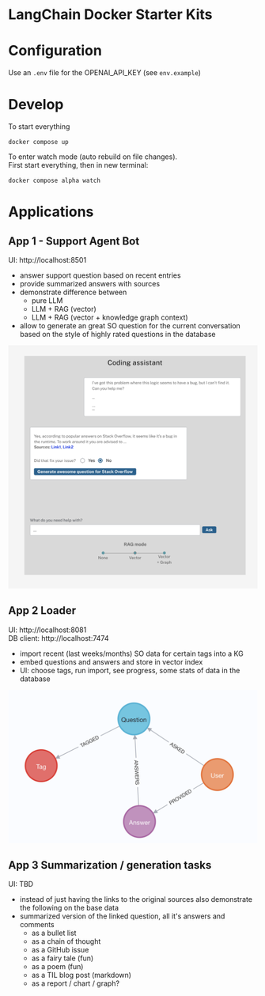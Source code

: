 # LangChain Docker Starter Kits


# Configuration

Use an `.env` file for the OPENAI_API_KEY (see `env.example`)

# Develop
To start everything
```
docker compose up
```

To enter watch mode (auto rebuild on file changes).  
First start everything, then in new terminal:
```
docker compose alpha watch
```

# Applications
## App 1 - Support Agent Bot  

UI: http://localhost:8501

- answer support question based on recent entries
- provide summarized answers with sources
- demonstrate difference between
    - pure LLM
    - LLM + RAG (vector)
    - LLM + RAG (vector + knowledge graph context)
- allow to generate an great SO question for the current conversation based on the style of highly rated questions in the database

![](.github/media/app1-concept.png)

##  App 2 Loader

UI: http://localhost:8081  
DB client: http://localhost:7474

- import recent (last weeks/months) SO data for certain tags into a KG
- embed questions and answers and store in vector index
- UI: choose tags, run import, see progress, some stats of data in the database

![](.github/media/app2-model.png)

## App 3 Summarization / generation tasks

UI: TBD

- instead of just having the links to the original sources also demonstrate the following on the base data
- summarized version of the linked question, all it's answers and comments
    - as a bullet list
    - as a chain of thought
    - as a GitHub issue
    - as a fairy tale (fun)
    - as a poem (fun)
    - as a TIL blog post (markdown)
    - as a report / chart / graph?

